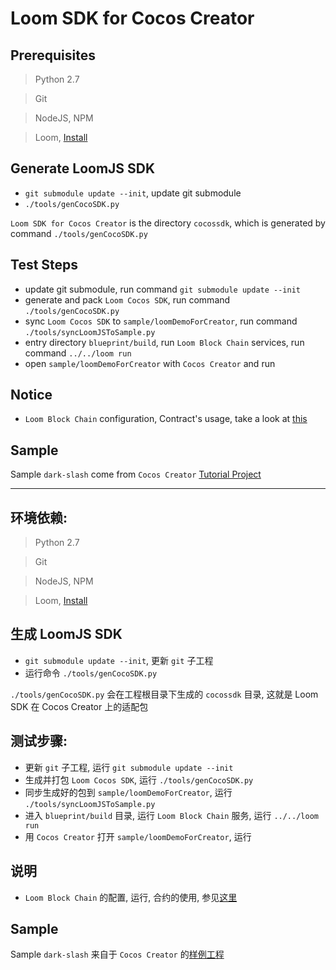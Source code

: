 
# Loom SDK for Cocos Creator

## Prerequisites

> Python 2.7

> Git

> NodeJS, NPM

> Loom, [Install](https://loomx.io/developers/docs/en/prereqs.html)

## Generate LoomJS SDK

* `git submodule update --init`, update git submodule
* `./tools/genCocoSDK.py`

`Loom SDK for Cocos Creator` is the directory `cocossdk`, which is generated by command `./tools/genCocoSDK.py`

## Test Steps

* update git submodule, run command `git submodule update --init`
* generate and pack `Loom Cocos SDK`, run command `./tools/genCocoSDK.py`
* sync `Loom Cocos SDK` to `sample/loomDemoForCreator`, run command `./tools/syncLoomJSToSample.py`
* entry directory `blueprint/build`, run `Loom Block Chain` services, run command `../../loom run`
* open `sample/loomDemoForCreator` with `Cocos Creator` and run

## Notice

* `Loom Block Chain` configuration, Contract's usage, take a look at [this](https://loomx.io/developers/docs/en/prereqs.html)

## Sample

Sample `dark-slash` come from `Cocos Creator` [Tutorial Project](https://github.com/cocos-creator/tutorial-dark-slash)

---

## 环境依赖:

> Python 2.7

> Git

> NodeJS, NPM

> Loom, [Install](https://loomx.io/developers/docs/en/prereqs.html)

## 生成 LoomJS SDK

* `git submodule update --init`, 更新 `git` 子工程
* 运行命令 `./tools/genCocoSDK.py`

`./tools/genCocoSDK.py` 会在工程根目录下生成的 `cocossdk` 目录, 这就是 Loom SDK 在 Cocos Creator 上的适配包

## 测试步骤:

* 更新 `git` 子工程, 运行 `git submodule update --init`
* 生成并打包 `Loom Cocos SDK`, 运行 `./tools/genCocoSDK.py`
* 同步生成好的包到 `sample/loomDemoForCreator`, 运行 `./tools/syncLoomJSToSample.py`
* 进入 `blueprint/build` 目录, 运行 `Loom Block Chain` 服务, 运行 `../../loom run`
* 用 `Cocos Creator` 打开 `sample/loomDemoForCreator`, 运行

## 说明

* `Loom Block Chain` 的配置, 运行, 合约的使用, 参见[这里](https://loomx.io/developers/docs/en/prereqs.html)

## Sample

Sample `dark-slash` 来自于 `Cocos Creator` 的[样例工程](https://github.com/cocos-creator/tutorial-dark-slash)

